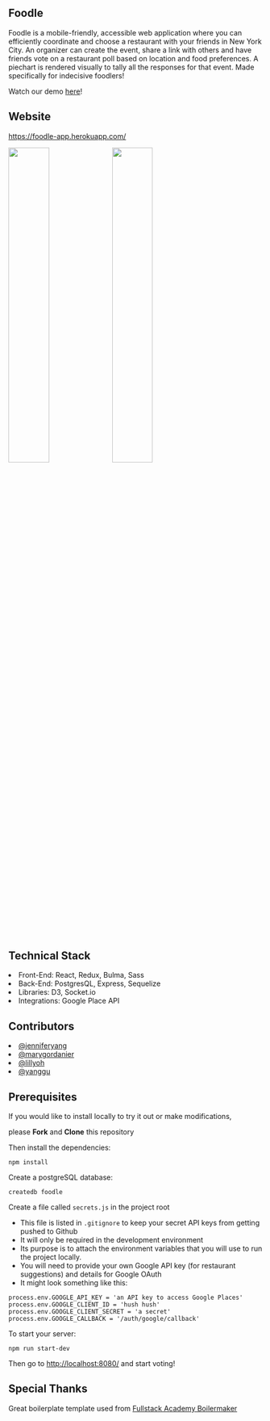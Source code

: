 ## Foodle

Foodle is a mobile-friendly, accessible web application where you can efficiently coordinate and choose a restaurant with your friends in New York City. An organizer can create the event, share a link with others and have friends vote on a restaurant poll based on location and food preferences. A piechart is rendered visually to tally all the responses for that event. Made specifically for indecisive foodlers!

Watch our demo <a href="https://www.youtube.com/watch?v=vT_FW_NRI8g&t=1s">here</a>!

## Website

<a href="https://foodle-app.herokuapp.com/">https://foodle-app.herokuapp.com/</a>

<img src="https://user-images.githubusercontent.com/62160389/88232866-9ea9ec00-cc44-11ea-8806-dce3b8826013.png" height="40%" width="40%"> <img src="https://user-images.githubusercontent.com/62160389/88232690-4ecb2500-cc44-11ea-9abb-40e8e0493092.png" height="40%" width="40%">

## Technical Stack

<li>Front-End: React, Redux, Bulma, Sass</li>
<li>Back-End: PostgresQL, Express, Sequelize</li>
<li>Libraries: D3, Socket.io</li>
<li>Integrations: Google Place API</li>

## Contributors

<li><a href="https://github.com/jenyang929">@jenniferyang</a></li>
<li><a href="https://github.com/mgordanier">@marygordanier</a></li>
<li><a href="https://github.com/lillyoh">@lillyoh</a></li>
<li><a href="https://github.com/Palolo0413">@yanggu</a></li>

## Prerequisites

If you would like to install locally to try it out or make modifications,

please <strong>Fork</strong> and <strong>Clone</strong> this repository

Then install the dependencies:

```
npm install
```

Create a postgreSQL database:

```
createdb foodle
```

Create a file called `secrets.js` in the project root

- This file is listed in `.gitignore` to keep your secret API keys from getting pushed to Github
- It will only be required in the development environment
- Its purpose is to attach the environment variables that you will use to run the project locally.
- You will need to provide your own Google API key (for restaurant suggestions) and details for Google OAuth
- It might look something like this:

```
process.env.GOOGLE_API_KEY = 'an API key to access Google Places'
process.env.GOOGLE_CLIENT_ID = 'hush hush'
process.env.GOOGLE_CLIENT_SECRET = 'a secret'
process.env.GOOGLE_CALLBACK = '/auth/google/callback'
```

To start your server:

```
npm run start-dev
```

Then go to <a href="http://localhost:8080">http://localhost:8080/</a> and start voting!

## Special Thanks

Great boilerplate template used from <a href="https://github.com/FullstackAcademy/boilermaker">Fullstack Academy Boilermaker</a>
